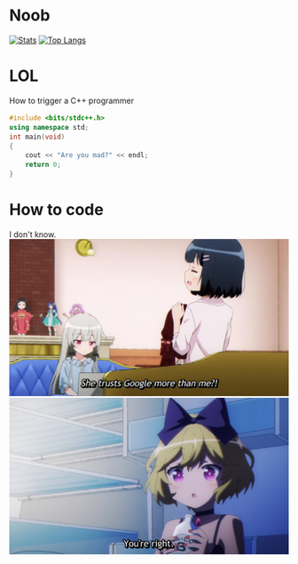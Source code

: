 # Noob
[![Stats](https://github-readme-stats.vercel.app/api?username=HO-COOH&count_private=true&show_icons=true&theme=onedark)](https://github.com/anuraghazra/github-readme-stats)
[![Top Langs](https://github-readme-stats.vercel.app/api/top-langs/?username=HO-COOH&layout=compact)](https://github.com/anuraghazra/github-readme-stats)
# LOL
How to trigger a C++ programmer
```cpp
#include <bits/stdc++.h>
using namespace std;
int main(void)
{
    cout << "Are you mad?" << endl;
    return 0;
}
```
# How to code
I don't know.
![](assets/2.jpg)
![](assets/1.png)
